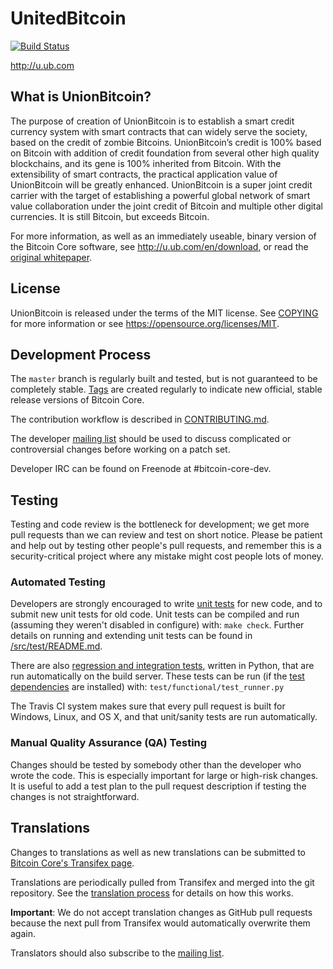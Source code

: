 UnitedBitcoin
=====================================

[![Build Status](https://travis-ci.org/bitcoin/bitcoin.svg?branch=master)](https://travis-ci.org/bitcoin/bitcoin)

http://u.ub.com

What is UnionBitcoin?
----------------

The purpose of creation of UnionBitcoin is to establish a smart credit currency system with smart contracts that can widely serve the society, based on the credit of zombie Bitcoins. UnionBitcoin’s credit is 100% based on Bitcoin with addition of credit foundation from several other high quality blockchains, and its gene is 100% inherited from Bitcoin. With the extensibility of smart contracts, the practical application value of UnionBitcoin will be greatly enhanced. UnionBitcoin is a super joint credit carrier with the target of establishing a powerful global network of smart value collaboration under the joint credit of Bitcoin and multiple other digital currencies. It is still Bitcoin, but exceeds Bitcoin.


For more information, as well as an immediately useable, binary version of
the Bitcoin Core software, see http://u.ub.com/en/download, or read the
[original whitepaper](https://bitcoincore.org/bitcoin.pdf).

License
-------

UnionBitcoin is released under the terms of the MIT license. See [COPYING](COPYING) for more
information or see https://opensource.org/licenses/MIT.

Development Process
-------------------

The `master` branch is regularly built and tested, but is not guaranteed to be
completely stable. [Tags](https://github.com/bitcoin/bitcoin/tags) are created
regularly to indicate new official, stable release versions of Bitcoin Core.

The contribution workflow is described in [CONTRIBUTING.md](CONTRIBUTING.md).

The developer [mailing list](https://lists.linuxfoundation.org/mailman/listinfo/bitcoin-dev)
should be used to discuss complicated or controversial changes before working
on a patch set.

Developer IRC can be found on Freenode at #bitcoin-core-dev.

Testing
-------

Testing and code review is the bottleneck for development; we get more pull
requests than we can review and test on short notice. Please be patient and help out by testing
other people's pull requests, and remember this is a security-critical project where any mistake might cost people
lots of money.

### Automated Testing

Developers are strongly encouraged to write [unit tests](src/test/README.md) for new code, and to
submit new unit tests for old code. Unit tests can be compiled and run
(assuming they weren't disabled in configure) with: `make check`. Further details on running
and extending unit tests can be found in [/src/test/README.md](/src/test/README.md).

There are also [regression and integration tests](/test), written
in Python, that are run automatically on the build server.
These tests can be run (if the [test dependencies](/test) are installed) with: `test/functional/test_runner.py`

The Travis CI system makes sure that every pull request is built for Windows, Linux, and OS X, and that unit/sanity tests are run automatically.

### Manual Quality Assurance (QA) Testing

Changes should be tested by somebody other than the developer who wrote the
code. This is especially important for large or high-risk changes. It is useful
to add a test plan to the pull request description if testing the changes is
not straightforward.

Translations
------------

Changes to translations as well as new translations can be submitted to
[Bitcoin Core's Transifex page](https://www.transifex.com/projects/p/bitcoin/).

Translations are periodically pulled from Transifex and merged into the git repository. See the
[translation process](doc/translation_process.md) for details on how this works.

**Important**: We do not accept translation changes as GitHub pull requests because the next
pull from Transifex would automatically overwrite them again.

Translators should also subscribe to the [mailing list](https://groups.google.com/forum/#!forum/bitcoin-translators).
